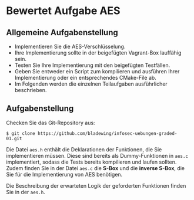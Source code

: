 # Bewertet Aufgabe AES

## Allgemeine Aufgabenstellung

* Implementieren Sie die AES-Verschlüsselung.
* Ihre Implementierung sollte in der beigefügten Vagrant-Box lauffähig sein.
* Testen Sie Ihre Implementierung mit den beigefügten Testfällen.
* Geben Sie entweder ein Script zum kompilieren und ausführen Ihrer Implementierung oder ein entsprechendes CMake-File ab.
* Im Folgenden werden die einzelnen Teilaufgaben ausführlicher beschrieben.

## Aufgabenstellung

Checken Sie das Git-Repository aus:

```console
$ git clone https://github.com/bladewing/infosec-uebungen-graded-01.git
```

Die Datei ```aes.h``` enthält die Deklarationen der Funktionen, die Sie implementieren müssen. 
Diese sind bereits als Dummy-Funktionen in ```aes.c``` implementiert, sodass die Tests bereits kompilieren und laufen sollten. 
Zudem finden Sie in der Datei ```aes.c``` die **S-Box** und die **inverse S-Box**, die Sie für die Implementierung von AES benötigen.

Die Beschreibung der erwarteten Logik der geforderten Funktionen finden Sie in der ```aes.h```.